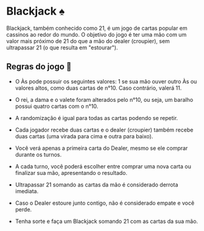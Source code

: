 # Blackjack ♠️

Blackjack, também conhecido como 21, é um jogo de cartas popular em cassinos ao redor do mundo. O objetivo do jogo é ter uma mão com um valor mais próximo de 21 do que a mão do dealer (croupier), sem ultrapassar 21 (o que resulta em "estourar").


## Regras do jogo 📜

* O Às pode possuir os seguintes valores: 1 se sua mão ouver outro Às ou valores altos, como duas cartas de n°10. Caso contrário, valerá 11.


* O rei, a dama e o valete foram alterados pelo n°10, ou seja, um baralho possui quatro cartas com o n°10.


* A randomização é igual para todas as cartas podendo se repetir.


* Cada jogador recebe duas cartas e o dealer (croupier) também recebe duas cartas (uma virada para cima e outra para baixo).


* Você verá apenas a primeira carta do Dealer, mesmo se ele comprar durante os turnos.


* A cada turno, você poderá escolher entre comprar uma nova carta ou finalizar sua mão, apresentando o resultado.


* Ultrapassar 21 somando as cartas da mão é considerado derrota imediata.


* Caso o Dealer estoure junto contigo, não é considerado empate e você perde.


* Tenha sorte e faça um Blackjack somando 21 com as cartas da sua mão.